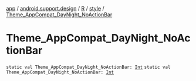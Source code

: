 [app](../../../index.md) / [android.support.design](../../index.md) / [R](../index.md) / [style](index.md) / [Theme_AppCompat_DayNight_NoActionBar](./-theme_-app-compat_-day-night_-no-action-bar.md)

# Theme_AppCompat_DayNight_NoActionBar

`static val Theme_AppCompat_DayNight_NoActionBar: `[`Int`](https://kotlinlang.org/api/latest/jvm/stdlib/kotlin/-int/index.html)
`static val Theme_AppCompat_DayNight_NoActionBar: `[`Int`](https://kotlinlang.org/api/latest/jvm/stdlib/kotlin/-int/index.html)
